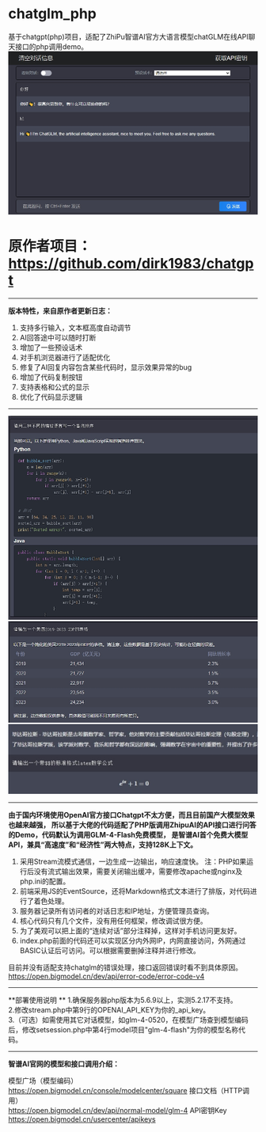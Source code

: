 # chatglm_php
基于chatgpt(php)项目，适配了ZhiPu智谱AI官方大语言模型chatGLM在线API聊天接口的php调用demo。
![userinterface](assets/main.png)

# 原作者项目：https://github.com/dirk1983/chatgpt
------
**版本特性，来自原作者更新日志：**

1. 支持多行输入，文本框高度自动调节
2. AI回答途中可以随时打断
3. 增加了一些预设话术
4. 对手机浏览器进行了适配优化
5. 修复了AI回复内容包含某些代码时，显示效果异常的bug
6. 增加了代码复制按钮
7. 支持表格和公式的显示
8. 优化了代码显示逻辑

------

![code](assets/image1.png)
![chart](assets/image2.png)
![latex](assets/image3.png)

------

**由于国内环境使用OpenAI官方接口Chatgpt不太方便，而且目前国产大模型效果也越来越强，
所以基于大佬的代码适配了PHP版调用ZhipuAI的API接口进行问答的Demo，代码默认为调用GLM-4-Flash免费模型，
是智谱AI首个免费大模型API，兼具“高速度”和“经济性”两大特点，支持128K上下文。**

1. 采用Stream流模式通信，一边生成一边输出，响应速度快。
注：PHP如果运行后没有流式输出效果，需要关闭输出缓冲，需要修改apache或nginx及php.ini的配置。
2. 前端采用JS的EventSource，还将Markdown格式文本进行了排版，对代码进行了着色处理。
3. 服务器记录所有访问者的对话日志和IP地址，方便管理员查询。
4. 核心代码只有几个文件，没有用任何框架，修改调试很方便。
5. 为了美观可以把上面的“连续对话”部分注释掉，这样对手机访问更友好。
6. index.php前面的代码还可以实现区分内外网IP，内网直接访问，外网通过BASIC认证后可访问。可以根据需要删掉注释并进行修改。

目前并没有适配支持chatglm的错误处理，接口返回错误时看不到具体原因。<br />
https://open.bigmodel.cn/dev/api/error-code/error-code-v4

------

**部署使用说明 **
1.确保服务器php版本为5.6.9以上，实测5.2.17不支持。<br />
2.修改stream.php中第9行的OPENAI_API_KEY为你的_api_key。<br />
3.（可选）如需使用其它对话模型，如glm-4-0520，在模型广场查到模型编码后，修改setsession.php中第4行model项目"glm-4-flash"为你的模型名称代码。

------

**智谱AI官网的模型和接口调用介绍：**

模型广场（模型编码）<br />
https://open.bigmodel.cn/console/modelcenter/square
接口文档（HTTP调用）<br />
https://open.bigmodel.cn/dev/api/normal-model/glm-4
API密钥Key<br />
https://open.bigmodel.cn/usercenter/apikeys
